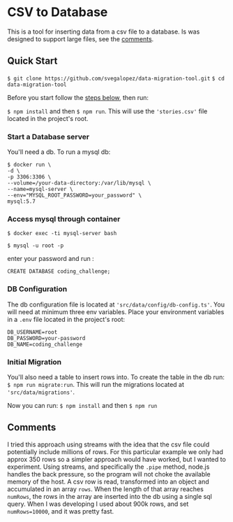 # CSV to Database

This is a tool for inserting data from a csv file to a database. Is was designed to support large files, see the [comments](https://github.com/svegalopez/data-migration-tool/blob/master/README.md#comments).

## Quick Start

```$ git clone https://github.com/svegalopez/data-migration-tool.git```
```$ cd data-migration-tool```


Before you start follow the [steps below](https://github.com/svegalopez/data-migration-tool/blob/master/README.md#start-a-database-server), then run:

```$ npm install``` and then ```$ npm run```. This will use the ```'stories.csv'``` file located in the project's root.

### Start a Database server

You'll need a db. To run a mysql db:

```
$ docker run \
-d \
-p 3306:3306 \
--volume=/your-data-directory:/var/lib/mysql \
--name=mysql-server \
--env="MYSQL_ROOT_PASSWORD=your_password" \
mysql:5.7
```
### Access mysql through container
```
$ docker exec -ti mysql-server bash
```

```
$ mysql -u root -p
```

enter your password and run :
```
CREATE DATABASE coding_challenge;
```
### DB Configuration

The db configuration file is located at ```'src/data/config/db-config.ts'```.
You will need at minimum three env variables. 
Place your environment variables in a ```.env``` file located in the project's root: 

```
DB_USERNAME=root
DB_PASSWORD=your-password
DB_NAME=coding_challenge
```

### Initial Migration

You'll also need a table to insert rows into. 
To create the table in the db run: ```$ npm run migrate:run```.
This will run the migrations located at ```'src/data/migrations'```.

Now you can run: ```$ npm install``` and then ```$ npm run```

## Comments 

I tried this approach using streams with the idea that the csv file could potentially include millions of rows.
For this particular example we only had approx 350 rows so a simpler approach would have worked, but I wanted to experiment.
Using streams, and specifically the ```.pipe``` method, node.js handles the back pressure, so the program will not choke the available memory of the host. A csv row is read, transformed into an object and accumulated in an array ```rows```.
When the length of that array reaches ```numRows```, the rows in the array are inserted into the db using a single sql query.
When I was developing I used about 900k rows, and set ```numRows=10000```, and it was pretty fast.


